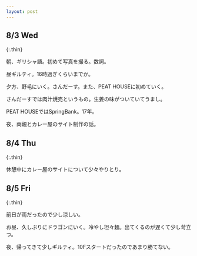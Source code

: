 ```yaml
---
layout: post
---
```


## 8/3 Wed
{:.thin}

朝、ギリシャ語。初めて写真を撮る。数詞。

昼ギルティ。16時過ぎくらいまでか。

夕方、野毛にいく。さんだーす。また、PEAT HOUSEに初めていく。

さんだーすでは肉汁焼売というもの。生姜の味がついていてうまし。

PEAT HOUSEではSpringBank。17年。

夜、両親とカレー屋のサイト制作の話。


## 8/4 Thu
{:.thin}

休憩中にカレー屋のサイトについて少々やりとり。

## 8/5 Fri
{:.thin}

前日が雨だったので少し涼しい。

お昼、久しぶりにドラゴンにいく。冷やし坦々麺。出てくるのが遅くて少し苛立つ。

夜、帰ってきて少しギルティ。10Fスタートだったのであまり勝てない。
